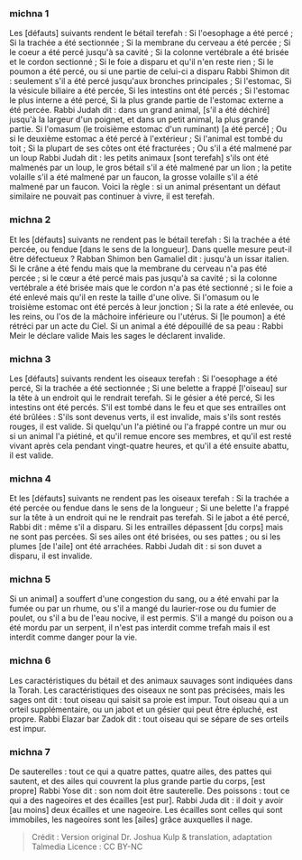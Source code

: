 
### michna 1
Les [défauts] suivants rendent le bétail terefah : Si l'oesophage a été percé ; Si la trachée a été sectionnée ; Si la membrane du cerveau a été percée ; Si le coeur a été percé jusqu'à sa cavité ; Si la colonne vertébrale a été brisée et le cordon sectionné ; Si le foie a disparu et qu'il n'en reste rien ; Si le poumon a été percé, ou si une partie de celui-ci a disparu Rabbi Shimon dit : seulement s'il a été percé jusqu'aux bronches principales ; Si l'estomac, Si la vésicule biliaire a été percée, Si les intestins ont été percés ; Si l'estomac le plus interne a été percé, Si la plus grande partie de l'estomac externe a été percée. Rabbi Judah dit : dans un grand animal, [s'il a été déchiré] jusqu'à la largeur d'un poignet, et dans un petit animal, la plus grande partie. Si l'omasum (le troisième estomac d'un ruminant) [a été percé] ; Ou si le deuxième estomac a été percé à l'extérieur ; Si l'animal est tombé du toit ; Si la plupart de ses côtes ont été fracturées ; Ou s'il a été malmené par un loup Rabbi Judah dit : les petits animaux [sont terefah] s'ils ont été malmenés par un loup, le gros bétail s'il a été malmené par un lion ; la petite volaille s'il a été malmené par un faucon, la grosse volaille s'il a été malmené par un faucon. Voici la règle : si un animal présentant un défaut similaire ne pouvait pas continuer à vivre, il est terefah.

### michna 2
Et les [défauts] suivants ne rendent pas le bétail terefah : Si la trachée a été percée, ou fendue [dans le sens de la longueur]. Dans quelle mesure peut-il être défectueux ? Rabban Shimon ben Gamaliel dit : jusqu'à un issar italien. Si le crâne a été fendu mais que la membrane du cerveau n'a pas été percée ; si le cœur a été percé mais pas jusqu'à sa cavité ; si la colonne vertébrale a été brisée mais que le cordon n'a pas été sectionné ; si le foie a été enlevé mais qu'il en reste la taille d'une olive. Si l'omasum ou le troisième estomac ont été percés à leur jonction ; Si la rate a été enlevée, ou les reins, ou l'os de la mâchoire inférieure ou l'utérus. Si [le poumon] a été rétréci par un acte du Ciel. Si un animal a été dépouillé de sa peau : Rabbi Meir le déclare valide Mais les sages le déclarent invalide.

### michna 3
Les [défauts] suivants rendent les oiseaux terefah : Si l'oesophage a été percé, Si la trachée a été sectionnée ; Si une belette a frappé [l'oiseau] sur la tête à un endroit qui le rendrait terefah. Si le gésier a été percé, Si les intestins ont été percés. S'il est tombé dans le feu et que ses entrailles ont été brûlées : S'ils sont devenus verts, il est invalide, mais s'ils sont restés rouges, il est valide. Si quelqu'un l'a piétiné ou l'a frappé contre un mur ou si un animal l'a piétiné, et qu'il remue encore ses membres, et qu'il est resté vivant après cela pendant vingt-quatre heures, et qu'il a été ensuite abattu, il est valide.

### michna 4
Et les [défauts] suivants ne rendent pas les oiseaux terefah : Si la trachée a été percée ou fendue dans le sens de la longueur ; Si une belette l'a frappé sur la tête à un endroit qui ne le rendrait pas terefah. Si le jabot a été percé, Rabbi dit : même s'il a disparu. Si les entrailles dépassent [du corps] mais ne sont pas percées. Si ses ailes ont été brisées, ou ses pattes ; ou si les plumes [de l'aile] ont été arrachées. Rabbi Judah dit : si son duvet a disparu, il est invalide.

### michna 5
Si un animal] a souffert d'une congestion du sang, ou a été envahi par la fumée ou par un rhume, ou s'il a mangé du laurier-rose ou du fumier de poulet, ou s'il a bu de l'eau nocive, il est permis. S'il a mangé du poison ou a été mordu par un serpent, il n'est pas interdit comme trefah mais il est interdit comme danger pour la vie.

### michna 6
Les caractéristiques du bétail et des animaux sauvages sont indiquées dans la Torah. Les caractéristiques des oiseaux ne sont pas précisées, mais les sages ont dit : tout oiseau qui saisit sa proie est impur. Tout oiseau qui a un orteil supplémentaire, ou un jabot et un gésier qui peut être épluché, est propre. Rabbi Elazar bar Zadok dit : tout oiseau qui se sépare de ses orteils est impur.

### michna 7
De sauterelles : tout ce qui a quatre pattes, quatre ailes, des pattes qui sautent, et des ailes qui couvrent la plus grande partie du corps, [est propre] Rabbi Yose dit : son nom doit être sauterelle. Des poissons : tout ce qui a des nageoires et des écailles [est pur]. Rabbi Juda dit : il doit y avoir [au moins] deux écailles et une nageoire. Les écailles sont celles qui sont immobiles, les nageoires sont les [ailes] grâce auxquelles il nage.

>Crédit : Version original Dr. Joshua Kulp & translation, adaptation Talmedia
>Licence : CC BY-NC